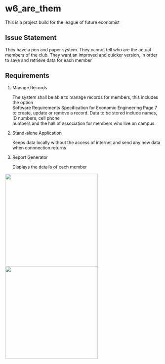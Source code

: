 # w6_are_them

This is a project build for the league of future economist

## Issue Statement

They have a pen and paper system. They cannot tell who are the actual members of the club. They want an
improved and quicker version, in order to save and retrieve data for each member

## Requirements

1. Manage Records 

   The system shall be able to manage records for members, this includes the option  
   Software Requirements Specification for Economic Engineering Page 7  
   to create, update or remove a record. Data to be stored include names, ID numbers, cell phone  
   numbers and the hall of association for members who live on campus.

2. Stand-alone Application 

   Keeps data locally without the access of internet and send any new data when connnection returns 

3. Report Generator

   Displays the details of each member
   
 
 <span align="center">
  <img width="300" height="auto" src="https://i.imgur.com/Ef44hjL.png">
</span>

 <span align="center">
  <img width="300" height="auto" src="https://i.imgur.com/vseAuMI.png">
</span>

